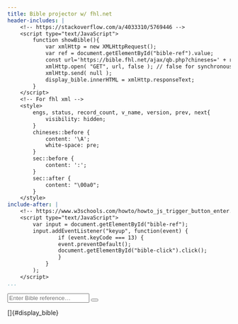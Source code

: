 ```yaml
---
title: Bible projector w/ fhl.net
header-includes: |
    <!-- https://stackoverflow.com/a/4033310/5769446 -->
    <script type="text/JavaScript">
        function showBible(){
            var xmlHttp = new XMLHttpRequest();
            var ref = document.getElementById("bible-ref").value;
            const url='https://bible.fhl.net/ajax/qb.php?chineses=' + ref.slice(0, 1) + '&chap=' + ref.slice(1);
            xmlHttp.open( "GET", url, false ); // false for synchronous request
            xmlHttp.send( null );
            display_bible.innerHTML = xmlHttp.responseText;
        }
    </script>
    <!-- For fhl xml -->
    <style>
        engs, status, record_count, v_name, version, prev, next{
            visibility: hidden;
        }
        chineses::before {
            content: '\A';
            white-space: pre;
        }
        sec::before {
            content: ':';
        }
        sec::after {
            content: "\00a0";
        }
    </style>
include-after: |
    <!-- https://www.w3schools.com/howto/howto_js_trigger_button_enter.asp -->
    <script type="text/JavaScript">
        var input = document.getElementById("bible-ref");
        input.addEventListener("keyup", function(event) {
                if (event.keyCode === 13) {
                event.preventDefault();
                document.getElementById("bible-click").click();
                }
            }
        );
    </script>
...
```


<input type="text" placeholder="Enter Bible reference&hellip;" name="search" id="bible-ref">
<button type="button" onclick="showBible()" id="bible-click"><i class="fa fa-search"></i></button>

[]{#display_bible}
